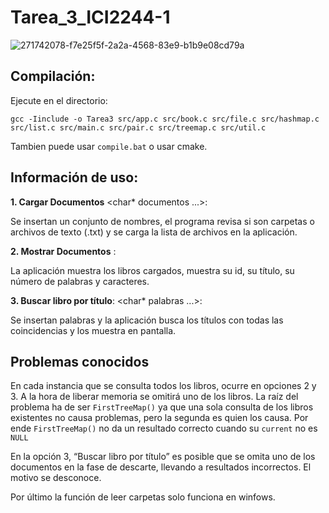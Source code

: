 # Tarea_3_ICI2244-1

![271742078-f7e25f5f-2a2a-4568-83e9-b1b9e08cd79a](https://github.com/MatiasPUCV/Tarea_3_ICI2244-1/assets/142541831/8e1e486d-3b5a-472d-a487-269c5af208ef)

## Compilación:

Ejecute en el directorio:

`gcc -Iinclude -o Tarea3 src/app.c src/book.c src/file.c src/hashmap.c src/list.c src/main.c src/pair.c src/treemap.c src/util.c`

Tambien puede usar `compile.bat` o usar cmake.

## Información de uso:
**1. Cargar Documentos** <char* documentos ...>:

Se insertan un conjunto de nombres, el programa revisa si son carpetas o archivos de texto (.txt) y se carga la lista de archivos en la aplicación.

**2. Mostrar Documentos** :

La aplicación muestra los libros cargados, muestra su id, su título, su número de palabras y caracteres.

**3. Buscar libro por título**: <char* palabras ...>:

Se insertan palabras y la aplicación busca los títulos con todas las coincidencias y los muestra en pantalla.

## Problemas conocidos

En cada instancia que se consulta todos los libros, ocurre en opciones 2 y 3. A la hora de liberar memoria se omitirá uno de los libros. La raíz del problema ha de ser `FirstTreeMap()` ya que una sola consulta de los libros existentes no causa problemas, pero la segunda es quien los causa. Por ende `FirstTreeMap()` no da un resultado correcto cuando su `current` no es `NULL`

En la opción 3, “Buscar libro por título” es posible que se omita uno de los documentos en la fase de descarte, llevando a resultados incorrectos. El motivo se desconoce.

Por último la función de leer carpetas solo funciona en winfows.